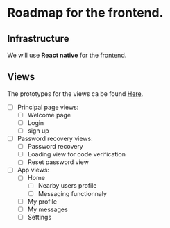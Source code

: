 # Roadmap for the frontend.
## Infrastructure
We will use **React native** for the frontend.

## Views
The prototypes for the views ca be found [Here](https://miro.com/app/board/uXjVLC1uN2Q=/?share_link_id=491941064475).
- [ ] Principal page views:
    - [ ] Welcome page
    - [ ] Login
    - [ ] sign up

- [ ] Password recovery views:
    - [ ] Password recovery
    - [ ] Loading view for code verification
    - [ ] Reset password view

- [ ] App views:
    - [ ] Home
        - [ ] Nearby users profile
        - [ ] Messaging functionnaly
    - [ ] My profile
    - [ ] My messages
    - [ ] Settings
